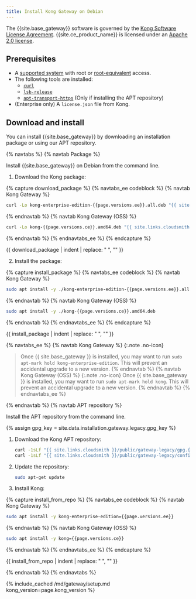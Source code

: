 ```yaml
---
title: Install Kong Gateway on Debian
---
```


The {{site.base_gateway}} software is governed by the
[Kong Software License Agreement](https://konghq.com/kongsoftwarelicense).
{{site.ce_product_name}} is licensed under an
[Apache 2.0 license](https://github.com/Kong/kong/blob/master/LICENSE).

## Prerequisites

* A [supported system](/gateway/{{page.kong_version}}/support-policy/#supported-versions) with root or [root-equivalent](/gateway/{{page.kong_version}}/production/running-kong/kong-user/) access.
* The following tools are installed:
  * [`curl`](https://curl.se/)
  * [`lsb-release`](https://packages.debian.org/lsb-release)
  * [`apt-transport-https`](https://packages.debian.org/apt-transport-https) (Only if installing the APT repository)
* (Enterprise only) A `license.json` file from Kong.

## Download and install

You can install {{site.base_gateway}} by downloading an installation package or using our APT repository.

{% navtabs %}
{% navtab Package %}

Install {{site.base_gateway}} on Debian from the command line.

1. Download the Kong package:

{% capture download_package %}
{% navtabs_ee codeblock %}
{% navtab Kong Gateway %}
```bash
curl -Lo kong-enterprise-edition-{{page.versions.ee}}.all.deb "{{ site.links.cloudsmith }}/public/gateway-legacy/deb/debian/pool/stretch/main/k/ko/kong-enterprise-edition_{{page.versions.ee}}/kong-enterprise-edition_{{page.versions.ee}}_all.deb"
```
{% endnavtab %}
{% navtab Kong Gateway (OSS) %}
```bash
curl -Lo kong-{{page.versions.ce}}.amd64.deb "{{ site.links.cloudsmith }}/public/gateway-legacy/deb/debian/pool/stretch/main/k/ko/kong_{{page.versions.ce}}/kong_{{page.versions.ce}}_amd64.deb"
```
{% endnavtab %}
{% endnavtabs_ee %}
{% endcapture %}

{{ download_package | indent | replace: " </code>", "</code>" }}

2. Install the package:

{% capture install_package %}
{% navtabs_ee codeblock %}
{% navtab Kong Gateway %}
```bash
sudo apt install -y ./kong-enterprise-edition-{{page.versions.ee}}.all.deb
```
{% endnavtab %}
{% navtab Kong Gateway (OSS) %}
```bash
sudo apt install -y ./kong-{{page.versions.ce}}.amd64.deb
```
{% endnavtab %}
{% endnavtabs_ee %}
{% endcapture %}

{{ install_package | indent | replace: " </code>", "</code>" }}

{% navtabs_ee %}
{% navtab Kong Gateway %}
{:.note .no-icon}
> Once {{ site.base_gateway }} is installed, you may want to run `sudo apt-mark hold kong-enterprise-edition`. This will prevent an accidental upgrade to a new version.
{% endnavtab %}
{% navtab Kong Gateway (OSS) %}
{:.note .no-icon}
> Once {{ site.base_gateway }} is installed, you may want to run `sudo apt-mark hold kong`. This will prevent an accidental upgrade to a new version.
{% endnavtab %}
{% endnavtabs_ee %}

{% endnavtab %}
{% navtab APT repository %}

Install the APT repository from the command line.
 
{% assign gpg_key = site.data.installation.gateway.legacy.gpg_key  %}

1. Download the Kong APT repository:
    ```bash
    curl -1sLf "{{ site.links.cloudsmith }}/public/gateway-legacy/gpg.{{ gpg_key }}.key" |  gpg --dearmor | sudo tee -a /usr/share/keyrings/kong-gateway-legacy-archive-keyring.gpg > /dev/null
    curl -1sLf "{{ site.links.cloudsmith }}/public/gateway-legacy/config.deb.txt?distro=debian&codename=$(lsb_release -sc)" | sudo tee /etc/apt/sources.list.d/kong-gateway-legacy.list > /dev/null
    ```
2. Update the repository:
    ```bash
    sudo apt-get update
    ```
3. Install Kong:

{% capture install_from_repo %}
{% navtabs_ee codeblock %}
{% navtab Kong Gateway %}
```bash
sudo apt install -y kong-enterprise-edition={{page.versions.ee}}
```
{% endnavtab %}
{% navtab Kong Gateway (OSS) %}
```bash
sudo apt install -y kong={{page.versions.ce}}
```
{% endnavtab %}
{% endnavtabs_ee %}
{% endcapture %}

{{ install_from_repo | indent | replace: " </code>", "</code>" }}

{% endnavtab %}
{% endnavtabs %}

{% include_cached /md/gateway/setup.md kong_version=page.kong_version %}
